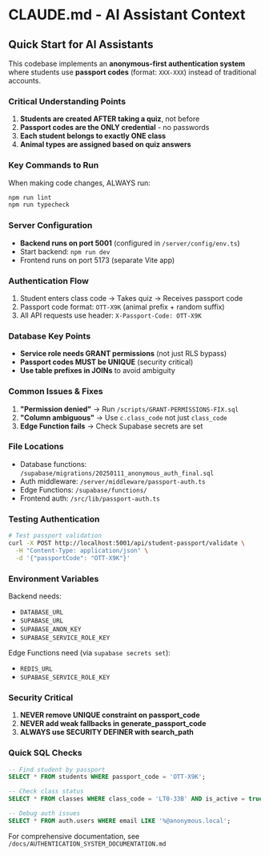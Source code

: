 # CLAUDE.md - AI Assistant Context

## Quick Start for AI Assistants

This codebase implements an **anonymous-first authentication system** where students use **passport codes** (format: `XXX-XXX`) instead of traditional accounts.

### Critical Understanding Points

1. **Students are created AFTER taking a quiz**, not before
2. **Passport codes are the ONLY credential** - no passwords
3. **Each student belongs to exactly ONE class**
4. **Animal types are assigned based on quiz answers**

### Key Commands to Run

When making code changes, ALWAYS run:
```bash
npm run lint
npm run typecheck
```

### Server Configuration

- **Backend runs on port 5001** (configured in `/server/config/env.ts`)
- Start backend: `npm run dev`
- Frontend runs on port 5173 (separate Vite app)

### Authentication Flow

1. Student enters class code → Takes quiz → Receives passport code
2. Passport code format: `OTT-X9K` (animal prefix + random suffix)
3. All API requests use header: `X-Passport-Code: OTT-X9K`

### Database Key Points

- **Service role needs GRANT permissions** (not just RLS bypass)
- **Passport codes MUST be UNIQUE** (security critical)
- **Use table prefixes in JOINs** to avoid ambiguity

### Common Issues & Fixes

1. **"Permission denied"** → Run `/scripts/GRANT-PERMISSIONS-FIX.sql`
2. **"Column ambiguous"** → Use `c.class_code` not just `class_code`
3. **Edge Function fails** → Check Supabase secrets are set

### File Locations

- Database functions: `/supabase/migrations/20250111_anonymous_auth_final.sql`
- Auth middleware: `/server/middleware/passport-auth.ts`
- Edge Functions: `/supabase/functions/`
- Frontend auth: `/src/lib/passport-auth.ts`

### Testing Authentication

```bash
# Test passport validation
curl -X POST http://localhost:5001/api/student-passport/validate \
  -H "Content-Type: application/json" \
  -d '{"passportCode": "OTT-X9K"}'
```

### Environment Variables

Backend needs:
- `DATABASE_URL`
- `SUPABASE_URL`
- `SUPABASE_ANON_KEY`
- `SUPABASE_SERVICE_ROLE_KEY`

Edge Functions need (via `supabase secrets set`):
- `REDIS_URL`
- `SUPABASE_SERVICE_ROLE_KEY`

### Security Critical

1. **NEVER remove UNIQUE constraint on passport_code**
2. **NEVER add weak fallbacks in generate_passport_code**
3. **ALWAYS use SECURITY DEFINER with search_path**

### Quick SQL Checks

```sql
-- Find student by passport
SELECT * FROM students WHERE passport_code = 'OTT-X9K';

-- Check class status
SELECT * FROM classes WHERE class_code = 'LT0-33B' AND is_active = true;

-- Debug auth issues
SELECT * FROM auth.users WHERE email LIKE '%@anonymous.local';
```

For comprehensive documentation, see `/docs/AUTHENTICATION_SYSTEM_DOCUMENTATION.md`